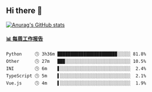 ## Hi there 👋

[![Anurag's GitHub stats](https://github-readme-stats.vercel.app/api?username=OriLight152)](https://github.com/anuraghazra/github-readme-stats)

<!--
**OriLight152/OriLight152** is a ✨ _special_ ✨ repository because its `README.md` (this file) appears on your GitHub profile.

Here are some ideas to get you started:

- 🔭 I’m currently working on ...
- 🌱 I’m currently learning ...
- 👯 I’m looking to collaborate on ...
- 🤔 I’m looking for help with ...
- 💬 Ask me about ...
- 📫 How to reach me: ...
- 😄 Pronouns: ...
- ⚡ Fun fact: ...
-->

<!-- waka-box start -->
#### <a href="https://gist.github.com/92c8d5b388768c10efcba86e82b7c4fb" target="_blank">📊 每周工作报告</a>
```text
Python     🕓 3h36m ██████████████████████▉░░░░░ 81.8%
Other      🕓 27m   ██▉░░░░░░░░░░░░░░░░░░░░░░░░░ 10.5%
INI        🕓 6m    ▋░░░░░░░░░░░░░░░░░░░░░░░░░░░  2.4%
TypeScript 🕓 5m    ▌░░░░░░░░░░░░░░░░░░░░░░░░░░░  2.1%
Vue.js     🕓 4m    ▌░░░░░░░░░░░░░░░░░░░░░░░░░░░  1.9%
```
<!-- Powered by https://github.com/journey-ad/waka-box-go . -->
<!-- waka-box end -->
